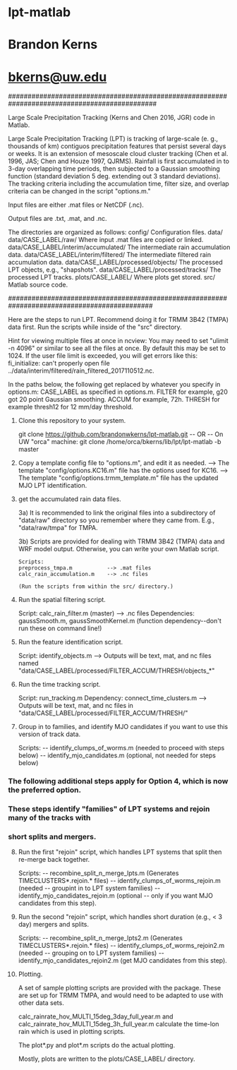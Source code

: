 # lpt-matlab
# Brandon Kerns
# bkerns@uw.edu
##############################################################################################

Large Scale Precipitation Tracking (Kerns and Chen 2016, JGR) code in Matlab.

Large Scale Precipitation Tracking (LPT) is tracking of large-scale (e. g., thousands of km)
	contiguos precipitation features that persist several days or weeks. It is an extension of
	mesoscale cloud cluster tracking (Chen et al. 1996, JAS; Chen and Houze 1997, QJRMS).
	Rainfall is first accumulated in to 3-day overlapping time periods, then subjected to a
	Gaussian smoothing function (standard deviation 5 deg. extending out 3 standard deviations).
	The tracking criteria including the accumulation time, filter size, and overlap criteria
	can be changed in the script "options.m."


Input files are either .mat files or NetCDF (.nc).

Output files are .txt, .mat, and .nc.

The directories are organized as follows:
config/		    	       		Configuration files.
data/
data/CASE_LABEL/raw/			Where input .mat files are copied or linked.
data/CASE_LABEL/interim/accumulated/	The intermediate rain accumulation data.
data/CASE_LABEL/interim/filtered/	The intermediate filtered rain accumulation data.
data/CASE_LABEL/processed/objects/	The processed LPT objects, e.g., "shapshots".
data/CASE_LABEL/processed/tracks/	The processed LPT tracks.
plots/CASE_LABEL/			Where plots get stored.
src/					Matlab source code.

#############################################################################################

Here are the steps to run LPT. Recommend doing it for TRMM 3B42 (TMPA) data first.
Run the scripts while inside of the "src" directory.

Hint for viewing multiple files at once in ncview:
You may need to set "ulimit -n 4096" or similar to see all the files at once.
By default this may be set to 1024. If the user file limit is exceeded,
you will get errors like this:
fi_initialize: can't properly open file ../data/interim/filtered/rain_filtered_2017110512.nc.


In the paths below, the following get replaced by whatever you specify in options.m:
CASE_LABEL    as specified in options.m.
FILTER        for example, g20 got 20 point Gaussian smoothing.
ACCUM         for example, 72h.
THRESH        for example thresh12 for 12 mm/day threshold.


1) Clone this repository to your system.

   git clone https://github.com/brandonwkerns/lpt-matlab.git 
	-- OR --
   On UW "orca" machine:
   git clone /home/orca/bkerns/lib/lpt/lpt-matlab -b master


2) Copy a template config file to "options.m", and edit it as needed.
   --> The template "config/options.KC16.m" file has the options used for KC16.
   --> The template "config/options.trmm_template.m" file has the updated MJO LPT identification.


3) get the accumulated rain data files.

   3a) It is recommended to link the original files into a subdirectory of "data/raw" directory
       so you remember where they came from. E.g., "data/raw/tmpa" for TMPA.

   3b) Scripts are provided for dealing with TRMM 3B42 (TMPA) data and WRF model output.
       Otherwise, you can write your own Matlab script.

       Scripts:
       preprocess_tmpa.m           --> .mat files
       calc_rain_accumulation.m    --> .nc files

       (Run the scripts from within the src/ directory.)


4) Run the spatial filtering script.

   Script: calc_rain_filter.m (master) --> .nc files
   Dependencies: gaussSmooth.m, gaussSmoothKernel.m (function dependency--don't run these on command line!)


5) Run the feature identification script.

   Script: identify_objects.m
   --> Outputs will be text, mat, and nc files named "data/CASE_LABEL/processed/FILTER_ACCUM/THRESH/objects_*"


6) Run the time tracking script.

   Script: run_tracking.m
   Dependency: connect_time_clusters.m
   --> Outputs will be text, mat, and nc files in "data/CASE_LABEL/processed/FILTER_ACCUM/THRESH/"

7) Group in to families, and identify MJO candidates if you want to use this version of track data.

   Scripts:
   -- identify_clumps_of_worms.m (needed to proceed with steps below)
   -- identify_mjo_candidates.m (optional, not needed for steps below)

### The following additional steps apply for Option 4, which is now the preferred option.
### These steps identify "families" of LPT systems and rejoin many of the tracks with
### short splits and mergers.

8) Run the first "rejoin" script, which handles LPT systems that split then re-merge back together.

   Scripts:
   -- recombine_split_n_merge_lpts.m (Generates TIMECLUSTERS*.rejoin.* files)
   -- identify_clumps_of_worms_rejoin.m (needed -- groupint in to LPT system families)
   -- identify_mjo_candidates_rejoin.m (optional -- only if you want MJO candidates from this step).

9) Run the second "rejoin" script, which handles short duration (e.g., < 3 day) mergers and splits.

   Scripts:
   -- recombine_split_n_merge_lpts2.m (Generates TIMECLUSTERS*.rejoin.* files)
   -- identify_clumps_of_worms_rejoin2.m (needed -- grouping on to LPT system families)
   -- identify_mjo_candidates_rejoin2.m (get MJO candidates from this step).

10) Plotting.

    A set of sample plotting scripts are provided with the package. These are set up for TRMM TMPA,
    and would need to be adapted to use with other data sets.

    calc_rainrate_hov_MULTI_15deg_3day_full_year.m and calc_rainrate_hov_MULTI_15deg_3h_full_year.m
    calculate the time-lon rain which is used in plotting scripts.

    The plot*.py and plot*.m scripts do the actual plotting.

    Mostly, plots are written to the plots/CASE_LABEL/ directory.
    